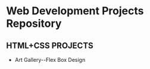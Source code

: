 <h1>Web Development Projects Repository</h1>
<h2>HTML+CSS PROJECTS</h2>
<ul>
<li>Art Gallery--Flex Box Design</li>
</ul>
